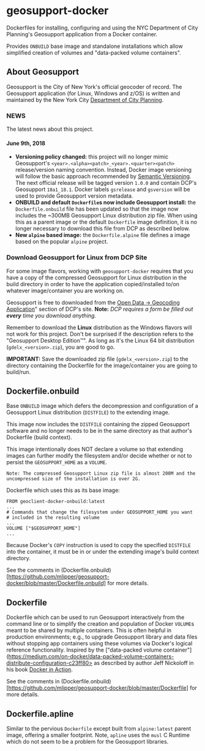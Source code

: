# geosupport-docker

Dockerfiles for installing, configuring and using the NYC Department of City Planning's Geosupport application from a Docker container.

Provides `ONBUILD` base image and standalone installations which allow simplified creation of volumes and "data-packed volume containers".

## About Geosupport

Geosupport is the City of New York's official geocoder of record. The Geosupport application (for Linux, Windows and z/OS) is written and maintained by the New York City [Department of City Planning](http://www1.nyc.gov/site/planning/index.page).

### NEWS

The latest news about this project.

#### June 9th, 2018

  * **Versioning policy changed:** this project will no longer mimic Geosupport's `<year>.<alpha><patch>_<year>.<quarter><patch>` release/version naming convention. Instead, Docker image versioning will follow the basic approach recommended by [Semantic Versioning](https://semver.org/). The next official release will be tagged version `1.0.0` and contain DCP's Geosupport `18a1_18.1`. Docker labels `gsrelease` and `gsversion` will be used to provide Geosupport version metadata.
  * **ONBUILD and default `Dockerfile`s now include Geosupport install:** the `Dockerfile.onbuild` file has been updated so that the image now includes the ~300MB Geosupport Linux distribution zip file. When using this as a parent image or the default `Dockerfile` image definition, it is no longer necessary to download this file from DCP as described below.
  * **New `alpine` based image:** the `Dockerfile.alpine` file defines a image based on the popular `alpine` project. 

### Download Geosupport for Linux from DCP Site

For some image flavors, working with `geosupport-docker` requires that you have a copy of the compressed Geosupport for Linux distribution in the build directory in order to have the application copied/installed to/on whatever image/container you are working on.

Geosupport is free to downloaded from the [Open Data -> Geocoding Application](http://www1.nyc.gov/site/planning/data-maps/open-data.page#geocoding_application)" section of DCP's site. **Note:** *DCP requires a form be filled out **every** time you download anything.*

Remember to download the **Linux** distribution as the Windows flavors will not work for this project. Don't be surprised if the description refers to the "Geosupport Desktop Edition&trade;". As long as it's the Linux 64 bit distribution (`gdelx_<version>.zip`), you are good to go.

**IMPORTANT:** Save the downloaded zip file (`gdelx_<version>.zip`) to the directory containing the Dockerfile for the image/container you are going to build/run.

## Dockerfile.onbuild

Base `ONBUILD` image which defers the decompression and configuration of a Geosupport Linux distribution (`DISTFILE`) to the extending image.

This image now includes the `DISTFILE` containing the zipped Geosupport software and no longer needs to be in the same directory as that author's Dockerfile (build context).

This image intentionally does NOT declare a volume so that extending images can further modify the filesystem and/or decide whether or not to persist the `GEOSUPPORT_HOME` as a `VOLUME`.

    Note: The compressed Geosupport Linux zip file is almost 200M and the uncompressed size of the installation is over 2G.

Dockerfile which uses this as its base image:

    FROM geoclient-docker-onbuild:latest
    ...
    # Commands that change the filesystem under GEOSUPPORT_HOME you want
    # included in the resulting volume
    ...
    VOLUME ["$GEOSUPPORT_HOME"]
    ...

Because Docker's `COPY` instruction is used to copy the specified `DISTFILE` into the container, it must be in or under the extending image's build context directory.

See the comments in (Dockerfile.onbuild)[https://github.com/mlipper/geosupport-docker/blob/master/Dockerfile.onbuild] for more details.

## Dockerfile

Dockerfile which can be used to run Geosupport interactively from the command line or to simplify the creation and population of Docker `VOLUME`s meant to be shared by multiple containers. This is often helpful in production environments; e.g., to upgrade Geosupport library and data files without stopping app containers using these volumes via Docker's logical reference functionality. Inspired by the ["data-packed volume container"](https://medium.com/on-docker/data-packed-volume-containers-distribute-configuration-c23ff80> as described by author Jeff Nickoloff in his book [Docker in Action](https://www.manning.com/books/docker-in-action).

See the comments in (Dockerfile.onbuild)[https://github.com/mlipper/geosupport-docker/blob/master/Dockerfile] for more details.

## Dockerfile.apline

Similar to the pervious `Dockerfile` except built from `alpine:latest` parent image, offering a smaller footprint. Note, `apline` uses the `musl` C Runtime which do not seem to be a problem for the Geosupport libraries.
